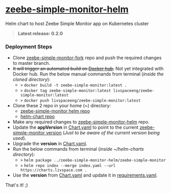 # [zeebe-simple-monitor-helm](https://github.com/livspaceeng/zeebe-simple-monitor-helm)

Helm chart to host Zeebe Simple Monitor app on Kubernetes cluster
> **Latest release: 0.2.0**

### Deployment Steps
- Clone [zeebe-simple-monitor-fork](https://github.com/strawhat5/zeebe-simple-monitor) repo and push the required changes to master branch.
- ~~It will trigger an automated build on [Docker hub](https://hub.docker.com/repository/docker/livspaceeng/zeebe-simple-monitor).~~ Not yet integrated with Docker hub. Run the below manual commands from terminal (*inside the cloned directory*):
  + `>` `docker build -t zeebe-simple-monitor:latest .`
  + `>` `docker tag zeebe-simple-monitor:latest livspaceeng/zeebe-simple-monitor:latest`
  + `>` `docker push livspaceeng/zeebe-simple-monitor:latest`
- Clone these 2 repo in your home (**~**) directory:
  + [zeebe-simple-monitor helm repo](https://github.com/livspaceeng/zeebe-simple-monitor-helm)
  + [helm-chart repo](https://github.com/livspaceeng/helm-charts)
- Make any required changes to [zeebe-simple-monitor-helm](https://github.com/livspaceeng/zeebe-simple-monitor-helm) repo.
- Update the **appVersion** in [Chart.yaml](./Chart.yaml) to point to the current [zeebe-simple-monitor version](https://github.com/strawhat5/zeebe-simple-monitor/blob/master/pom.xml) (*Just to be aware of the current version being used*).
- Upgrade the **version** in [Chart.yaml](./Chart.yaml).
- Run the below commands from terminal (*inside ~/helm-charts directory*):
  + `>` `helm package ../zeebe-simple-monitor-helm/zeebe-simple-monitor`
  + `>` `helm repo index --merge index.yaml --url https://charts.livspace.com .`
- Use the **version** from [Chart.yaml](./Chart.yaml) and update it in [requirements.yaml](https://bitbucket.org/livspaceeng/environment-jx-dev/src/master/env/requirements.yaml).

That's it! ;)
